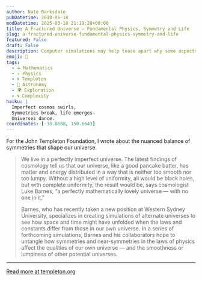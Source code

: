 ```yaml
---
author: Nate Barksdale
pubDatetime: 2018-05-18
modDatetime: 2025-03-18 21:19:20+00:00
title: A Fractured Universe – Fundamental Physics, Symmetry and Life
slug: a-fractured-universe-fundamental-physics-symmetry-and-life
featured: False
draft: False
description: Computer simulations may help tease apart why some aspects of our universe are symmetrical — and some aren’t
emoji: 🌌
tags:
  - ➗ Mathematics
  - ⚛️ Physics
  - 🌀 Templeton
  - 🌌 Astronomy
  - 🌍 Exploration
  - 🌀 Complexity
haiku: |
  Imperfect cosmos swirls,  
  Symmetries break, life emerges—  
  Universes dance.
coordinates: [-33.8688, 150.6643]
---
```


For the John Templeton Foundation, I wrote about the nuanced balance of symmetries that shape our universe.

> We live in a perfectly imperfect universe. The latest findings of cosmology tell us that our universe, like a good pancake batter, has matter and energy distributed in a way that is neither too smooth nor too lumpy. Without a high level of uniformity, all would be black holes, but with complete uniformity, the result would be, says cosmologist Luke Barnes, “a perfectly mathematically lovely universe — with no one in it.”
>
> Barnes, who has recently taken a new position at Western Sydney University, specializes in creating simulations of alternate universes to see how space and time might have unfolded when the laws and constants differ from those in our own universe. In a series of forthcoming simulations, Barnes and his collaborators hope to untangle how symmetries and near-symmetries in the laws of physics affect the qualities of our own universe — and the smoothness or lumpiness of other potential universes.

---

[Read more at templeton.org](https://www.templeton.org/grant/a-fractured-universe-fundamental-physics-symmetry-and-life)
